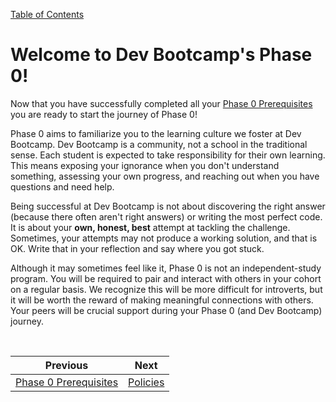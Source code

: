[Table of Contents](README.md)

# Welcome to Dev Bootcamp's Phase 0!

Now that you have successfully completed all your [Phase 0 Prerequisites](https://github.com/Devbootcamp/phase-0-handbook/blob/master/phase-0-prerequisites.md) you are ready to start the journey of Phase 0!

Phase 0 aims to familiarize you to the learning culture we foster at Dev Bootcamp. Dev Bootcamp is a community, not a school in the traditional sense. Each student is expected to take responsibility for their own learning. This means exposing your ignorance when you don't understand something, assessing your own progress, and reaching out when you have questions and need help.

Being successful at Dev Bootcamp is not about discovering the right answer (because there often aren't right answers) or writing the most perfect code. It is about your **own, honest, best** attempt at tackling the challenge. Sometimes, your attempts may not produce a working solution, and that is OK. Write that in your reflection and say where you got stuck.

Although it may sometimes feel like it, Phase 0 is not an independent-study program. You will be required to pair and interact with others in your cohort on a regular basis. We recognize this will be more difficult for introverts, but it will be worth the reward of making meaningful connections with others. Your peers will be crucial support during your Phase 0 (and Dev Bootcamp) journey.

<br>

|Previous|Next|
|---|---|
|[Phase 0 Prerequisites](phase-0-prerequisites.md)|[Policies](policies.md)|